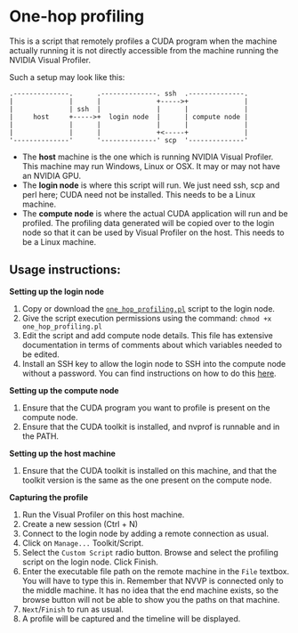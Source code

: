 One-hop profiling
=================

This is a script that remotely profiles a CUDA program when the machine actually running it is not directly accessible from the machine running the NVIDIA Visual Profiler.

Such a setup may look like this:

    .--------------.      .--------------. ssh  .--------------.
    |              |      |              +----->+              |
    |              | ssh  |              |      |              |
    |     host     +----->+  login node  |      | compute node |
    |              |      |              |      |              |
    |              |      |              +<-----+              |
    '--------------'      '--------------' scp  '--------------'


 * The **host** machine is the one which is running NVIDIA Visual Profiler. This machine may run Windows, Linux or OSX. It may or may not have an NVIDIA GPU.
 * The **login node** is where this script will run. We just need ssh, scp and perl here; CUDA need not be installed. This needs to be a Linux machine.
 * The **compute node** is where the actual CUDA application will run and be profiled. The profiling data generated will be copied over to the login node so that it can be used by Visual Profiler on the host. This needs to be a Linux machine.

Usage instructions:
-------------------

**Setting up the login node**

1. Copy or download the [`one_hop_profiling.pl`](/one_hop_profiling/one_hop_profiling.pl) script to the login node.
2. Give the script execution permissions using the command: `chmod +x one_hop_profiling.pl`
3. Edit the script and add compute node details. This file has extensive documentation in terms of comments about which variables needed to be edited.
4. Install an SSH key to allow the login node to SSH into the compute node without a password. You can find instructions on how to do this [here](https://askubuntu.com/a/46935).

**Setting up the compute node**

1. Ensure that the CUDA program you want to profile is present on the compute node.
2. Ensure that the CUDA toolkit is installed, and nvprof is runnable and in the PATH.

**Setting up the host machine**

1. Ensure that the CUDA toolkit is installed on this machine, and that the toolkit version is the same as the one present on the compute node.

**Capturing the profile**

1. Run the Visual Profiler on this host machine.
2. Create a new session (Ctrl + N)
3. Connect to the login node by adding a remote connection as usual.
4. Click on `Manage...` Toolkit/Script.
5. Select the `Custom Script` radio button. Browse and select the profiling script on the login node. Click Finish.
6. Enter the executable file path on the remote machine in the `File` textbox. You will have to type this in. Remember that NVVP is connected only to the middle machine. It has no idea that the end machine exists, so the browse button will not be able to show you the paths on that machine.
7. `Next`/`Finish` to run as usual.
8. A profile will be captured and the timeline will be displayed.
